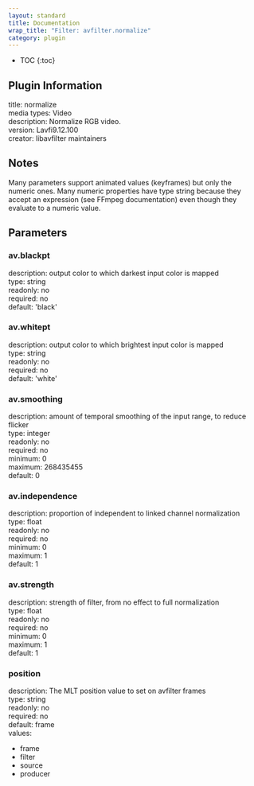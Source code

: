 ```yaml
---
layout: standard
title: Documentation
wrap_title: "Filter: avfilter.normalize"
category: plugin
---
```

* TOC
{:toc}

## Plugin Information

title: normalize  
media types:
Video  
description: Normalize RGB video.  
version: Lavfi9.12.100  
creator: libavfilter maintainers  

## Notes

Many parameters support animated values (keyframes) but only the numeric ones. Many numeric properties have type string because they accept an expression (see FFmpeg documentation) even though they evaluate to a numeric value.

## Parameters

### av.blackpt

  
description:
output color to which darkest input color is mapped  
type: string  
readonly: no  
required: no  
default: 'black'  

### av.whitept

  
description:
output color to which brightest input color is mapped  
type: string  
readonly: no  
required: no  
default: 'white'  

### av.smoothing

  
description:
amount of temporal smoothing of the input range, to reduce flicker  
type: integer  
readonly: no  
required: no  
minimum: 0  
maximum: 268435455  
default: 0  

### av.independence

  
description:
proportion of independent to linked channel normalization  
type: float  
readonly: no  
required: no  
minimum: 0  
maximum: 1  
default: 1  

### av.strength

  
description:
strength of filter, from no effect to full normalization  
type: float  
readonly: no  
required: no  
minimum: 0  
maximum: 1  
default: 1  

### position

  
description:
The MLT position value to set on avfilter frames  
type: string  
readonly: no  
required: no  
default: frame  
values:  

* frame
* filter
* source
* producer

